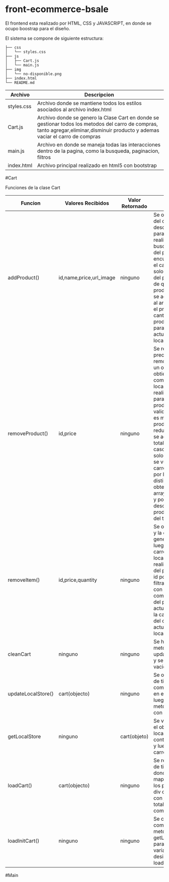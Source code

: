 # front-ecommerce-bsale

El frontend esta realizado por HTML, CSS y JAVASCRIPT, en donde se ocupo boostrap para el diseño.

El sistema se compone de siguiente estructura:

```
├── css
│   └── styles.css
├── js
│   ├── Cart.js
│   └── main.js 
├── img
│   └── no-disponible.png
├── index.html
└── README.md
```


|      Archivo      |       Descripcion        | 
| ----------------- | ------------------------ | 
|   styles.css      | Archivo donde se mantiene todos los estilos asociados al archivo index.html  | 
|    Cart.js        | Archivo donde se genero la Clase Cart en donde se gestionar todos los metodos del carro de compras, tanto agregar,eliminar,disminuir producto y ademas vaciar el carro de compras                       | 
|    main.js        | Archivo en donde se maneja todas las interacciones dentro de la pagina, como la busqueda, paginacion, filtros |
|   index.html      | Archivo principal realizado en html5 con bootstrap  |


#Cart

Funciones de la clase Cart

|      Funcion      |       Valores Recibidos  |  Valor Retornado  |  Descripcion |      
| ----------------- | ------------------------ | ------------------|--------------|
| addProduct() | id,name,price,url_image | ninguno | Se obtiene el valor del carro de compras desde el localstorage para posteriormente realizar una busqueda por la id del producto, si encuentra esa id en el carro de compras solo suma una unidad del producto, en caso de que no exista el producto en el carro se agrega el producto al array y se actualiza el precio total y la cantidad de productos del carro para posteriormente actualizar el localstorage |
| removeProduct()| id,price | ninguno | Se recibe el id y el precio del producto removido y se genera un objeto, luego se obtiene el carro de compras del localstorage, se realiza una busqueda para ver si existe el producto, luego se valida la cantidad si es mayor que un producto solo se reduce la cantidad y se actualiza el precio total del carro, en caso de que exista solo un producto este se vuelve a filtra el carro de compra pero por los id que sean distintos para asi obtener el nuevo array sin el producto y posteriormente descontar el total de productos y el precio del total|
| removeItem()  |   id,price,quantity  | ninguno |      Se obtiene el id, price y la quantity se genera un objeto luego se obtiene el carro guardado del localstorage, se realiza una busqueda del producto por su id posteriormente se filtra el nuevo array con el carro de comrpas sin el item del producto y se actualiza el precio y la cantidad del total del carro, para luego actualizar el carro del localstorage|
|cleanCart | ninguno | ninguno | Se hace llamar al metodo updateLocalStorage() y se pasa un objeto vacio |
|updateLocalStore()| cart(objecto) | ninguno| Se obtiene un objeto de tipo carro de compras y se guarda en el localstorage y luego se llama al metodo loadCart() con el carro adentro|
|getLocalStore| ninguno | cart(objeto) | Se valida si ya existe el objeto carro en el localStorage y de lo contrario lo generara y luego retorna el carro de compras|
|loadCart()| cart(objecto) | ninguno | Se recibe un objeto de tipo carro en donde se realiza un map() para mostrar los productos en los div correspondiente con junto el precio total del carro de compras|
|loadInitCart()| ninguno| ninguno| Se carga el carro de compras con el metodo getLocalStorage() para pasarlo en una variable y luego designarlo en el loadCart()


#Main


